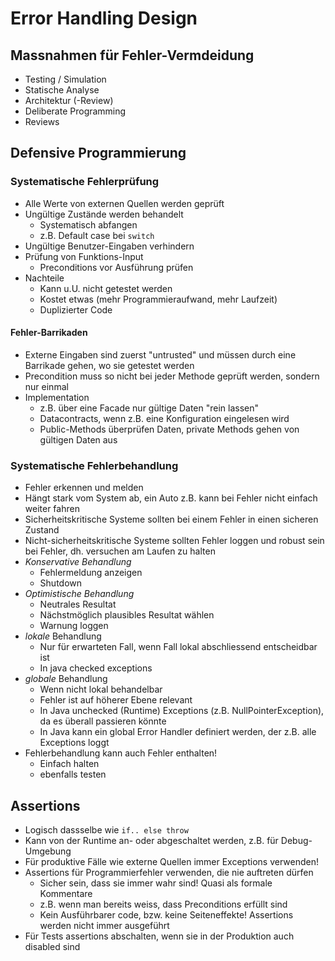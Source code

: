 # Error Handling Design

## Massnahmen für Fehler-Vermdeidung
- Testing / Simulation
- Statische Analyse
- Architektur (-Review)
- Deliberate Programming
- Reviews

## Defensive Programmierung
### Systematische Fehlerprüfung
- Alle Werte von externen Quellen werden geprüft
- Ungültige Zustände werden behandelt
    - Systematisch abfangen
    - z.B. Default case bei `switch`
- Ungültige Benutzer-Eingaben verhindern
- Prüfung von Funktions-Input
    - Preconditions vor Ausführung prüfen
- Nachteile
    - Kann u.U. nicht getestet werden
    - Kostet etwas (mehr Programmieraufwand, mehr Laufzeit)
    - Duplizierter Code

#### Fehler-Barrikaden
- Externe Eingaben sind zuerst "untrusted" und müssen durch eine Barrikade gehen, wo sie getestet werden
- Precondition muss so nicht bei jeder Methode geprüft werden, sondern nur einmal
- Implementation
    - z.B. über eine Facade nur gültige Daten "rein lassen"
    - Datacontracts, wenn z.B. eine Konfiguration eingelesen wird
    - Public-Methods überprüfen Daten, private Methods gehen von gültigen Daten aus

### Systematische Fehlerbehandlung
- Fehler erkennen und melden
- Hängt stark vom System ab, ein Auto z.B. kann bei Fehler nicht einfach weiter fahren
- Sicherheitskritische Systeme sollten bei einem Fehler in einen sicheren Zustand
- Nicht-sicherheitskritische Systeme sollten Fehler loggen und robust sein bei Fehler, dh. versuchen am Laufen zu halten
- _Konservative Behandlung_
    - Fehlermeldung anzeigen
    - Shutdown
- _Optimistische Behandlung_
    - Neutrales Resultat
    - Nächstmöglich plausibles Resultat wählen
    - Warnung loggen
- *lokale* Behandlung
    - Nur für erwarteten Fall, wenn Fall lokal abschliessend entscheidbar ist
    - In java checked exceptions
- *globale* Behandlung
    - Wenn nicht lokal behandelbar
    - Fehler ist auf höherer Ebene relevant
    - In Java unchecked (Runtime) Exceptions (z.B. NullPointerException), da es überall passieren könnte
    - In Java kann ein global Error Handler definiert werden, der z.B. alle Exceptions loggt
- Fehlerbehandlung kann auch Fehler enthalten!
    - Einfach halten
    - ebenfalls testen

## Assertions
- Logisch dassselbe wie `if.. else throw`
- Kann von der Runtime an- oder abgeschaltet werden, z.B. für Debug-Umgebung
- Für produktive Fälle wie externe Quellen immer Exceptions verwenden!
- Assertions für Programmierfehler verwenden, die nie auftreten dürfen
    - Sicher sein, dass sie immer wahr sind! Quasi als formale Kommentare
    - z.B. wenn man bereits weiss, dass Preconditions erfüllt sind
    - Kein Ausführbarer code, bzw. keine Seiteneffekte! Assertions werden nicht immer ausgeführt
- Für Tests assertions abschalten, wenn sie in der Produktion auch disabled sind
